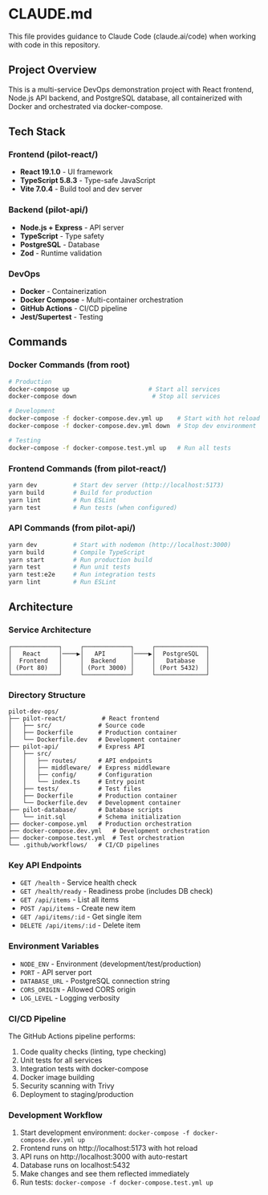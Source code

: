 # CLAUDE.md

This file provides guidance to Claude Code (claude.ai/code) when working with code in this repository.

## Project Overview

This is a multi-service DevOps demonstration project with React frontend, Node.js API backend, and PostgreSQL database, all containerized with Docker and orchestrated via docker-compose.

## Tech Stack

### Frontend (pilot-react/)
- **React 19.1.0** - UI framework
- **TypeScript 5.8.3** - Type-safe JavaScript
- **Vite 7.0.4** - Build tool and dev server

### Backend (pilot-api/)
- **Node.js + Express** - API server
- **TypeScript** - Type safety
- **PostgreSQL** - Database
- **Zod** - Runtime validation

### DevOps
- **Docker** - Containerization
- **Docker Compose** - Multi-container orchestration
- **GitHub Actions** - CI/CD pipeline
- **Jest/Supertest** - Testing

## Commands

### Docker Commands (from root)
```bash
# Production
docker-compose up                      # Start all services
docker-compose down                     # Stop all services

# Development
docker-compose -f docker-compose.dev.yml up    # Start with hot reload
docker-compose -f docker-compose.dev.yml down  # Stop dev environment

# Testing
docker-compose -f docker-compose.test.yml up   # Run all tests
```

### Frontend Commands (from pilot-react/)
```bash
yarn dev          # Start dev server (http://localhost:5173)
yarn build        # Build for production
yarn lint         # Run ESLint
yarn test         # Run tests (when configured)
```

### API Commands (from pilot-api/)
```bash
yarn dev          # Start with nodemon (http://localhost:3000)
yarn build        # Compile TypeScript
yarn start        # Run production build
yarn test         # Run unit tests
yarn test:e2e     # Run integration tests
yarn lint         # Run ESLint
```

## Architecture

### Service Architecture
```
┌─────────────┐     ┌─────────────┐     ┌──────────────┐
│   React     │────▶│   API       │────▶│  PostgreSQL  │
│  Frontend   │     │  Backend    │     │   Database   │
│ (Port 80)   │     │ (Port 3000) │     │ (Port 5432)  │
└─────────────┘     └─────────────┘     └──────────────┘
```

### Directory Structure
```
pilot-dev-ops/
├── pilot-react/          # React frontend
│   ├── src/             # Source code
│   ├── Dockerfile       # Production container
│   └── Dockerfile.dev   # Development container
├── pilot-api/           # Express API
│   ├── src/
│   │   ├── routes/      # API endpoints
│   │   ├── middleware/  # Express middleware
│   │   ├── config/      # Configuration
│   │   └── index.ts     # Entry point
│   ├── tests/           # Test files
│   ├── Dockerfile       # Production container
│   └── Dockerfile.dev   # Development container
├── pilot-database/      # Database scripts
│   └── init.sql         # Schema initialization
├── docker-compose.yml   # Production orchestration
├── docker-compose.dev.yml   # Development orchestration
├── docker-compose.test.yml  # Test orchestration
└── .github/workflows/   # CI/CD pipelines
```

### Key API Endpoints
- `GET /health` - Service health check
- `GET /health/ready` - Readiness probe (includes DB check)
- `GET /api/items` - List all items
- `POST /api/items` - Create new item
- `GET /api/items/:id` - Get single item
- `DELETE /api/items/:id` - Delete item

### Environment Variables
- `NODE_ENV` - Environment (development/test/production)
- `PORT` - API server port
- `DATABASE_URL` - PostgreSQL connection string
- `CORS_ORIGIN` - Allowed CORS origin
- `LOG_LEVEL` - Logging verbosity

### CI/CD Pipeline

The GitHub Actions pipeline performs:
1. Code quality checks (linting, type checking)
2. Unit tests for all services
3. Integration tests with docker-compose
4. Docker image building
5. Security scanning with Trivy
6. Deployment to staging/production

### Development Workflow

1. Start development environment: `docker-compose -f docker-compose.dev.yml up`
2. Frontend runs on http://localhost:5173 with hot reload
3. API runs on http://localhost:3000 with auto-restart
4. Database runs on localhost:5432
5. Make changes and see them reflected immediately
6. Run tests: `docker-compose -f docker-compose.test.yml up`